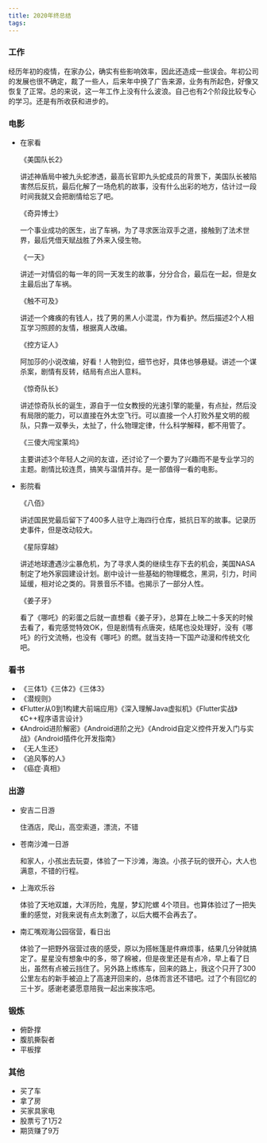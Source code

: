 ```yaml
---
title: 2020年终总结
tags:
---
```


### 工作

经历年初的疫情，在家办公，确实有些影响效率，因此还造成一些误会。年初公司的发展也很不确定，裁了一些人，后来年中换了广告来源，业务有所起色，好像又恢复了正常。总的来说，这一年工作上没有什么波浪。自己也有2个阶段比较专心的学习。还是有所收获和进步的。



### 电影

+ 在家看

  《美国队长2》

  ​	讲述神盾局中被九头蛇渗透，最高长官即九头蛇成员的背景下，美国队长被陷害然后反抗，最后化解了一场危机的故事，没有什么出彩的地方，估计过一段时间我就又会把剧情给忘了吧。

  《奇异博士》

  ​	一个事业成功的医生，出了车祸，为了寻求医治双手之道，接触到了法术世界，最后凭借天赋战胜了外来入侵生物。

  《一天》

  ​	讲述一对情侣的每一年的同一天发生的故事，分分合合，最后在一起，但是女主最后出了车祸。

  《触不可及》

   	讲述一个瘫痪的有钱人，找了男的黑人小混混，作为看护。然后描述2个人相互学习照顾的友情，根据真人改编。

  《控方证人》

  ​	 阿加莎的小说改编，好看！人物到位，细节也好，具体也够悬疑。讲述一个谋杀案，剧情有反转，结局有点出人意料。

  《惊奇队长》

   	讲述惊奇队长的诞生，源自于一位女教授的光速引擎的能量，有点扯，然后没有局限的能力，可以直接在外太空飞行。可以直接一个人打败外星文明的舰队，只靠一双拳头，太扯了，什么物理定律，什么科学解释，都不用管了。

  《三傻大闯宝莱坞》

  ​	主要讲述3个年轻人之间的友谊，还讨论了一个要为了兴趣而不是专业学习的主题。剧情比较连贯，搞笑与温情并存。是一部值得一看的电影。

+ 影院看

  《八佰》
  
  ​	讲述国民党最后留下了400多人驻守上海四行仓库，抵抗日军的故事。记录历史事件，但是改动较大。
  
  《星际穿越》
  
  ​	讲述地球遭遇沙尘暴危机，为了寻求人类的继续生存下去的机会，美国NASA制定了地外家园建设计划。剧中设计一些基础的物理概念，黑洞，引力，时间延缓，相对论之类的。背景音乐不错。也揭示了一部分人性。
  
  《姜子牙》
  
  ​	看了《哪吒》的彩蛋之后就一直想看《姜子牙》，总算在上映二十多天的时候去看了，看完感觉特效OK，但是剧情有点唐突，结尾也没处理好，没有《哪吒》的行文流畅，也没有《哪吒》的燃。就当支持一下国产动漫和传统文化吧。



### 看书

+ 《三体1》《三体2》《三体3》
+ 《潜规则》
+ 《Flutter从0到1构建大前端应用》《深入理解Java虚拟机》《Flutter实战》《C++程序语言设计》
+ 《Android进阶解密》《Android进阶之光》《Android自定义控件开发入门与实战》《Android插件化开发指南》
+ 《无人生还》
+ 《追风筝的人》
+ 《癌症·真相》



### 出游

+ 安吉二日游

  住酒店，爬山，高空索道，漂流，不错

+ 苍南沙滩一日游

  和家人，小孩出去玩耍，体验了一下沙滩，海浪。小孩子玩的很开心，大人也满意，不错的行程。

+ 上海欢乐谷

  体验了天地双雄，大洋历险，鬼屋，梦幻陀螺 4个项目。也算体验过了一把失重的感觉，对我来说有点太刺激了，以后大概不会再去了。
  
+ 南汇嘴观海公园宿营，看日出

  体验了一把野外宿营过夜的感受，原以为搭帐篷是件麻烦事，结果几分钟就搞定了。星星没有想象中的多，带了棉被，但是夜里还是有点冷，早上看了日出，虽然有点被云挡住了。另外路上练练车，回来的路上，我这个只开了300公里左右的新手被迫上了高速开回来的，总体而言还不错吧。过了个有回忆的三十岁。感谢老婆愿意陪我一起出来挨冻吧。
  
  

### 锻炼

+ 俯卧撑
+ 腹肌撕裂者
+ 平板撑



### 其他

+ 买了车
+ 拿了房
+ 买家具家电
+ 股票亏了1万2
+ 期货赚了9万

